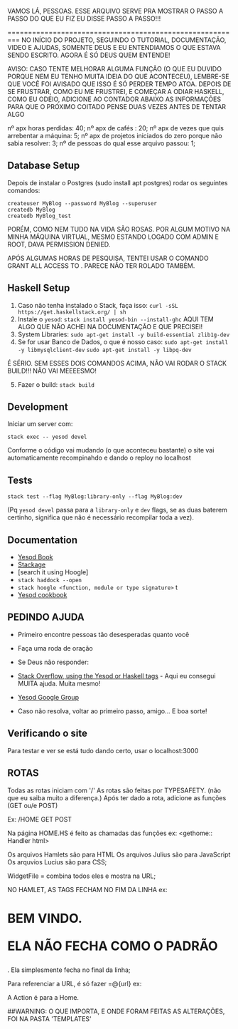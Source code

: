 VAMOS LÁ, PESSOAS.
ESSE ARQUIVO SERVE PRA MOSTRAR O PASSO A PASSO DO QUE EU FIZ
EU
DISSE
PASSO
A
PASSO!!!

=========================================================
NO INÍCIO DO PROJETO, SEGUINDO O TUTORIAL, DOCUMENTAÇÃO, VIDEO E AJUDAS,
SOMENTE DEUS E EU ENTENDIAMOS O QUE ESTAVA SENDO ESCRITO.
AGORA É SÓ DEUS QUEM ENTENDE!

AVISO: CASO TENTE MELHORAR ALGUMA FUNÇÃO (O QUE EU DUVIDO PORQUE NEM EU TENHO MUITA IDEIA 
DO QUE ACONTECEU), LEMBRE-SE QUE VOCÊ FOI AVISADO QUE ISSO É SÓ PERDER TEMPO ATOA.
DEPOIS DE SE FRUSTRAR, COMO EU ME FRUSTREI, E COMEÇAR A ODIAR HASKELL, COMO EU ODEIO, 
ADICIONE AO CONTADOR ABAIXO AS INFORMAÇÕES PARA QUE O PRÓXIMO COITADO PENSE DUAS VEZES
ANTES DE TENTAR ALGO

nº apx horas perdidas: 40;
nº apx de cafés : 20;
nº apx de vezes que quis arrebentar a máquina: 5;
nº apx de projetos iniciados do zero porque não sabia resolver: 3;
nº de pessoas do qual esse arquivo passou: 1;


## Database Setup


Depois de instalar o Postgres (sudo install apt postgres) rodar os seguintes comandos:

```
createuser MyBlog --password MyBlog --superuser
createdb MyBlog
createdb MyBlog_test
```


PORÉM, COMO NEM TUDO NA VIDA SÃO ROSAS. POR ALGUM MOTIVO NA MINHA MÁQUINA VIRTUAL,
MESMO ESTANDO LOGADO COM ADMIN E ROOT, DAVA PERMISSION DENIED.

APÓS ALGUMAS HORAS DE PESQUISA, TENTEI USAR O COMANDO GRANT ALL ACCESS TO <USER>.
PARECE NÃO TER ROLADO TAMBÉM.

## Haskell Setup

1. Caso não tenha instalado o Stack, faça isso: `curl -sSL https://get.haskellstack.org/ | sh`
2. Instale o `yesod`: `stack install yesod-bin --install-ghc`
 AQUI TEM ALGO QUE NÃO ACHEI NA DOCUMENTAÇÃO E QUE PRECISEI!
3. System Libraries: `sudo apt-get install -y build-essential zlib1g-dev`
4. Se for usar Banco de Dados, o que é nosso caso:
`sudo apt-get install -y libmysqlclient-dev`
`sudo apt-get install -y libpq-dev`

É SÉRIO. SEM ESSES DOIS COMANDOS ACIMA, NÃO VAI RODAR O STACK BUILD!!! NÃO VAI MEEEESMO!
 
5. Fazer o build: `stack build`


## Development

Iniciar um server com:

```
stack exec -- yesod devel
```

Conforme o código vai mudando (o que aconteceu bastante) o site vai automaticamente recompinahdo e dando o reploy no localhost

## Tests

```
stack test --flag MyBlog:library-only --flag MyBlog:dev
```

(Pq `yesod devel` passa para a `library-only` e `dev` flags, se as duas baterem certinho, significa que não é necessário recompilar toda a vez).

## Documentation

* [Yesod Book](https://www.yesodweb.com/book) 
* [Stackage](http://stackage.org/) 
* [search it using Hoogle]
* `stack haddock --open` 
* `stack hoogle <function, module or type signature>` t
* [Yesod cookbook](https://github.com/yesodweb/yesod-cookbook) 

## PEDINDO AJUDA

* Primeiro encontre pessoas tão desesperadas quanto você
* Faça uma roda de oração
* Se Deus não responder:

* [Stack Overflow, using the Yesod or Haskell tags](https://stackoverflow.com/questions/tagged/yesod+haskell) -  Aqui eu consegui MUITA ajuda. Muita mesmo!
* [Yesod Google Group](https://groups.google.com/forum/#!forum/yesodweb)

* Caso não resolva, voltar ao primeiro passo, amigo... E boa sorte!


## Verificando o site

Para testar e ver se está tudo dando certo, usar o localhost:3000


## ROTAS
Todas as rotas iniciam com '/'
As rotas são feitas por TYPESAFETY. (não que eu saiba muito a diferença.)
Após ter dado a rota, adicione as funções (GET ou/e POST)

Ex: /HOME GET POST

Na página HOME.HS é feito as chamadas das funções
ex: <gethome:: Handler html>

Os arquivos Hamlets são para HTML
Os arquivos Julius são para JavaScript
Os arquvios Lucius são para CSS;

WidgetFile = combina todos eles e mostra na URL;

NO HAMLET, AS TAGS FECHAM NO FIM DA LINHA
ex: <H1> BEM VINDO.

ELA NÃO FECHA COMO O PADRÃO </H1>. Ela simplesmente fecha no final da linha;

Para referenciar a URL, é só fazer =@{url}
ex: <form method=post action=@{Home}>
A Action é para a Home.


##WARNING: O QUE IMPORTA, E ONDE FORAM FEITAS AS ALTERAÇÕES, FOI NA PASTA 'TEMPLATES'

